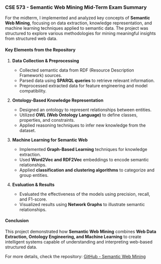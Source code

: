 ### **CSE 573 - Semantic Web Mining Mid-Term Exam Summary**  

For the midterm, I implemented and analyzed key concepts of **Semantic Web Mining**, focusing on data extraction, knowledge representation, and machine learning techniques applied to semantic data. The project was structured to explore various methodologies for mining meaningful insights from structured web data.  

#### **Key Elements from the Repository**  

1. **Data Collection & Preprocessing**  
   - Collected semantic data from RDF (Resource Description Framework) sources.  
   - Parsed data using **SPARQL queries** to retrieve relevant information.  
   - Preprocessed extracted data for feature engineering and model compatibility.  

2. **Ontology-Based Knowledge Representation**  
   - Designed an ontology to represent relationships between entities.  
   - Utilized **OWL (Web Ontology Language)** to define classes, properties, and constraints.  
   - Applied reasoning techniques to infer new knowledge from the dataset.  

3. **Machine Learning for Semantic Web**  
   - Implemented **Graph-Based Learning** techniques for knowledge extraction.  
   - Used **Word2Vec and RDF2Vec** embeddings to encode semantic relationships.  
   - Applied **classification and clustering algorithms** to categorize and group entities.  

4. **Evaluation & Results**  
   - Evaluated the effectiveness of the models using precision, recall, and F1-score.  
   - Visualized results using **Network Graphs** to illustrate semantic relationships.  

#### **Conclusion**  
This project demonstrated how **Semantic Web Mining** combines **Web Data Extraction, Ontology Engineering, and Machine Learning** to create intelligent systems capable of understanding and interpreting web-based structured data.  

For more details, check the repository: [GitHub - Semantic Web Mining](https://github.com/AjayKannan97/semantic-web-mining/tree/main)  

